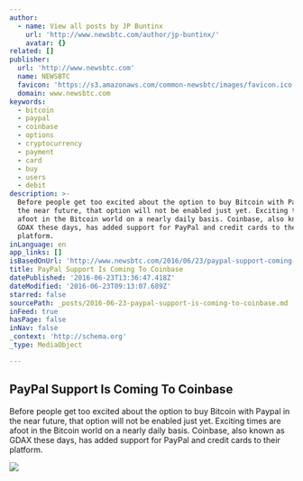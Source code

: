 ```yaml
---
author:
  - name: View all posts by JP Buntinx
    url: 'http://www.newsbtc.com/author/jp-buntinx/'
    avatar: {}
related: []
publisher:
  url: 'http://www.newsbtc.com'
  name: NEWSBTC
  favicon: 'https://s3.amazonaws.com/common-newsbtc/images/favicon.ico'
  domain: www.newsbtc.com
keywords:
  - bitcoin
  - paypal
  - coinbase
  - options
  - cryptocurrency
  - payment
  - card
  - buy
  - users
  - debit
description: >-
  Before people get too excited about the option to buy Bitcoin with Paypal in
  the near future, that option will not be enabled just yet. Exciting times are
  afoot in the Bitcoin world on a nearly daily basis. Coinbase, also known as
  GDAX these days, has added support for PayPal and credit cards to their
  platform.
inLanguage: en
app_links: []
isBasedOnUrl: 'http://www.newsbtc.com/2016/06/23/paypal-support-coming-coinbase/'
title: PayPal Support Is Coming To Coinbase
datePublished: '2016-06-23T13:36:47.418Z'
dateModified: '2016-06-23T09:13:07.689Z'
starred: false
sourcePath: _posts/2016-06-23-paypal-support-is-coming-to-coinbase.md
inFeed: true
hasPage: false
inNav: false
_context: 'http://schema.org'
_type: MediaObject

---
```

<article style=""><h1>PayPal Support Is Coming To Coinbase</h1><p>Before people get too excited about the option to buy Bitcoin with Paypal in the near future, that option will not be enabled just yet. Exciting times are afoot in the Bitcoin world on a nearly daily basis. Coinbase, also known as GDAX these days, has added support for PayPal and credit cards to their platform.</p><img src="http://s3.amazonaws.com/main-newsbtc-images/2016/06/23095939/Coinbasse.jpg" /></article>
